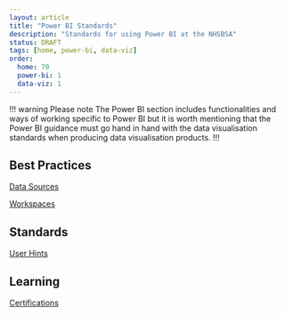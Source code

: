 ```yaml
---
layout: article
title: "Power BI Standards"
description: "Standards for using Power BI at the NHSBSA"
status: DRAFT
tags: [home, power-bi, data-viz]
order:
  home: 70
  power-bi: 1
  data-viz: 1
---
```

!!! warning Please note
The Power BI section includes functionalities and ways of working specific to Power BI but it is worth mentioning that the Power BI guidance must go hand in hand with the data visualisation standards when producing data visualisation products.
!!!   

## Best Practices  
  
[Data Sources](../power-bi/best-practices/data-sources)  
  
[Workspaces](../power-bi/best-practices/workspaces)  
  
## Standards  
  
[User Hints](../power-bi/standards/user-hints)  
  
## Learning  
  
[Certifications](../power-bi/learning/certifications/certifications)